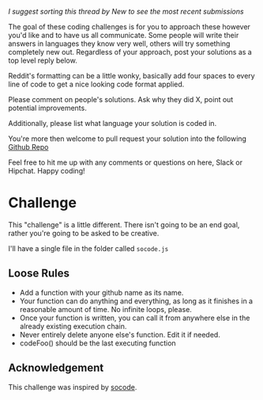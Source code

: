 _I suggest sorting this thread by *New* to see the most recent submissions_

The goal of these coding challenges is for you to approach these however you'd like and to have us all communicate. Some people will write their answers in languages they know very well, others will try something completely new out. Regardless of your approach, post your solutions as a top level reply below.

Reddit's formatting can be a little wonky, basically add four spaces to every line of code to get a nice looking code format applied.

Please comment on people's solutions. Ask why they did X, point out potential improvements.

Additionally, please list what language your solution is coded in.

You're more then welcome to pull request your solution into the following [Github Repo](https://github.com/GregHilston/Code-Foo)

Feel free to hit me up with any comments or questions on here, Slack or Hipchat. Happy coding!

# Challenge

This "challenge" is a little different. There isn't going to be an end goal, rather you're going to be asked to be creative.

I'll have a single file in the folder called `socode.js`

## Loose Rules

- Add a function with your github name as its name.
- Your function can do anything and everything, as long as it finishes in a reasonable amount of time. No infinite loops, please.
- Once your function is written, you can call it from anywhere else in the already existing execution chain.
- Never entirely delete anyone else's function. Edit it if needed.
- codeFoo() should be the last executing function

## Acknowledgement

This challenge was inspired by [socode](https://github.com/sricola/socode/blob/master/socode.py).